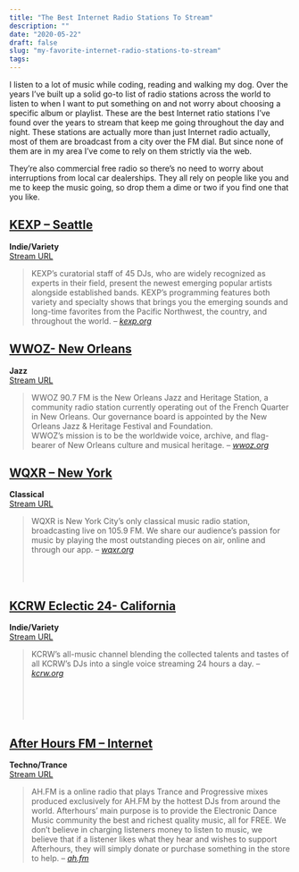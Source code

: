 ```yaml
---
title: "The Best Internet Radio Stations To Stream"
description: ""
date: "2020-05-22"
draft: false
slug: "my-favorite-internet-radio-stations-to-stream"
tags:
---
```


<!--kg-card-begin: html--><p>I listen to a lot of music while coding, reading and walking my dog. Over the years I&#8217;ve built up a solid go-to list of radio stations across the world to listen to when I want to put something on and not worry about choosing a specific album or playlist. These are the best Internet ratio stations I&#8217;ve found over the years to stream that keep me going throughout the day and night. These stations are actually more than just Internet radio actually, most of them are broadcast from a city over the FM dial. But since none of them are in my area I&#8217;ve come to rely on them strictly via the web.</p>
<p>They&#8217;re also commercial free radio so there&#8217;s no need to worry about interruptions from local car dealerships. They all rely on people like you and me to keep the music going, so drop them a dime or two if you find one that you like.</p>
<h2><a href="https://kexp.org" target="_blank" rel="noopener noreferrer">KEXP &#8211; Seattle</a></h2>
<div><strong>Indie/Variety<br />
</strong><a href="https://kexp-mp3-128.streamguys1.com/kexp128.mp3" target="_blank" rel="noopener noreferrer">Stream URL</a><strong><br />
</strong></div>
<blockquote>
<div>KEXP’s curatorial staff of 45 DJs, who are widely recognized as experts in their field, present the newest emerging popular artists alongside established bands. KEXP’s programming features both variety and specialty shows that brings you the emerging sounds and long-time favorites from the Pacific Northwest, the country, and throughout the world. &#8211; <a href="https://kexp.org"><em>kexp.org</em></a></div>
<div></div>
</blockquote>
<h2><a href="https://wwoz.org" target="_blank" rel="noopener noreferrer">WWOZ- New Orleans</a></h2>
<div><strong>Jazz<br />
</strong><a href="https://www.wwoz.org/listen/hi" target="_blank" rel="noopener noreferrer">Stream URL</a><strong><br />
</strong></div>
<blockquote>
<div>WWOZ 90.7 FM is the New Orleans Jazz and Heritage Station, a community radio station currently operating out of the French Quarter in New Orleans. Our governance board is appointed by the New Orleans Jazz &amp; Heritage Festival and Foundation.</div>
<div>WWOZ&#8217;s mission is to be the worldwide voice, archive, and flag-bearer of New Orleans culture and musical heritage. &#8211; <a href="https://wwoz.org"><em>wwoz.org</em></a></div>
</blockquote>
<h2><a href="https://wqxr.org" target="_blank" rel="noopener noreferrer">WQXR &#8211; New York</a></h2>
<div><strong>Classical<br />
</strong><a href="http://stream.wqxr.org/wqxr" target="_blank" rel="noopener noreferrer">Stream URL</a><strong><br />
</strong></div>
<blockquote>
<div style="padding-bottom: 50px;">WQXR is New York City’s only classical music radio station, broadcasting live on 105.9 FM. We share our audience’s passion for music by playing the most outstanding pieces on air, online and through our app. &#8211; <a href="https://wqxr.org"><em>wqxr.org</em></a></div>
</blockquote>
<h2><a href="https://www.kcrw.com/music/shows/eclectic24" target="_blank" rel="noopener noreferrer">KCRW Eclectic 24- California</a></h2>
<div><strong>Indie/Variety<br />
</strong><a href="http://kcrw.streamguys1.com/kcrw_192k_mp3_e24_internet_radio" target="_blank" rel="noopener noreferrer">Stream URL</a><strong><br />
</strong></div>
<blockquote>
<div style="padding-bottom: 75px;">KCRW&#8217;s all-music channel blending the collected talents and tastes of all KCRW&#8217;s DJs into a single voice streaming 24 hours a day. &#8211; <a href="https://kcrw.org"><em>kcrw.org</em></a></div>
</blockquote>
<h2><a href="https://www.ah.fm" target="_blank" rel="noopener noreferrer">After Hours FM &#8211; Internet</a></h2>
<div><strong>Techno/Trance<br />
</strong><a href="http://fr.ah.fm:8000/192k" target="_blank" rel="noopener noreferrer">Stream URL</a><strong><br />
</strong></div>
<blockquote><p>AH.FM is a online radio that plays Trance and Progressive mixes produced exclusively for AH.FM by the hottest DJs from around the world. Afterhours&#8217; main purpose is to provide the Electronic Dance Music community the best and richest quality music, all for FREE. We don&#8217;t believe in charging listeners money to listen to music, we believe that if a listener likes what they hear and wishes to support Afterhours, they will simply donate or purchase something in the store to help. &#8211; <a href="https://ah.fm"><em>ah.fm</em></a></p></blockquote>
<!--kg-card-end: html-->
